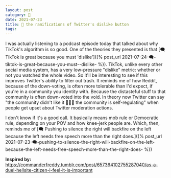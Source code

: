 ```yaml
---
layout: post
category: 🌱
date: 2021-07-23
title: 🌱 the ramifications of Twitter's dislike button
tags:
---
```



I was actually listening to a podcast episode today that talked about why TikTok's algorithm is so good. One of the theories they presented is that [🗨️ TikTok is great because you must 'dislike']({% post_url 2021-07-24-🗨️-tiktok-is-great-because-you-must--dislike- %}). TikTok, unlike every other social media system, has a very low-pressure "dislike" metric: whether or not you watched the whole video. So it'll be interesting to see if this improves Twitter's ability to filter out trash. It reminds me of how Reddit, because of the down-voting, is often more tolerable than I'd expect, if you're in a community you identity with. Because the distasteful stuff to that community is often down-voted into the void. In theory now Twitter can say "the community didn't like it 🤷🏾‍♀️ the community is self-regulating" when people get upset about Twitter moderation actions.

I don't know if it's a good call. It basically means mob rule or Democratic rule, depending on your POV and how knee-jerk people are. Which, then, reminds me of [🗨️ Pushing to silence the right will backfire on the left because the left needs free speech more than the right does.]({% post_url 2021-07-23-🗨️-pushing-to-silence-the-right-will-backfire-on-the-left-because-the-left-needs-free-speech-more-than-the-right-does- %})


**Inspired by:** https://commanderfreddy.tumblr.com/post/657364102755287040/as-a-duel-hellsite-citizen-i-feel-it-is-important